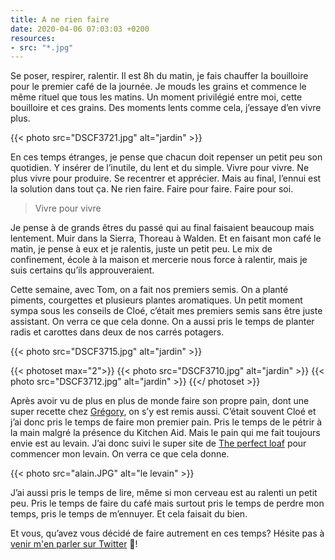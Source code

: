 ```yaml
---
title: A ne rien faire
date: 2020-04-06 07:03:03 +0200
resources:
- src: "*.jpg"
---
```


Se poser, respirer, ralentir. Il est 8h du matin, je fais chauffer la bouilloire pour le premier café de la journée. Je mouds les grains et commence le même rituel que tous les matins. Un moment privilégié entre moi, cette bouilloire et ces grains. Des moments lents comme cela, j’essaye d’en vivre plus. 

{{< photo src="DSCF3721.jpg" alt="jardin" >}}

En ces temps étranges, je pense que chacun doit repenser un petit peu son quotidien. Y insérer de l’inutile, du lent et du simple. Vivre pour vivre. Ne plus vivre pour produire. Se recentrer et apprécier. Mais au final, l’ennui est la solution dans tout ça. Ne rien faire. Faire pour faire. Faire pour soi.

> Vivre pour vivre

Je pense à de grands êtres du passé qui au final faisaient beaucoup mais lentement. Muir dans la Sierra, Thoreau à Walden. Et en faisant mon café le matin, je pense à eux et je ralentis, juste un petit peu. Le mix de confinement, école à la maison et mercerie nous force à ralentir, mais je suis certains qu’ils approuveraient.

Cette semaine, avec Tom, on a fait nos premiers semis. On a planté piments, courgettes et plusieurs plantes aromatiques. Un petit moment sympa sous les conseils de Cloé, c’était mes premiers semis sans être juste assistant. On verra ce que cela donne. On a aussi pris le temps de planter radis et carottes dans deux de nos carrés potagers. 

{{< photo src="DSCF3715.jpg" alt="jardin" >}}

{{< photoset max="2">}}
  {{< photo src="DSCF3710.jpg" alt="jardin" >}}
  {{< photo src="DSCF3712.jpg" alt="jardin" >}}
{{</ photoset >}}

Après avoir vu de plus en plus de monde faire son propre pain, dont une super recette chez [Grégory](https://gregorymignard.com/microposts/2020-03-28/), on s’y est remis aussi. C’était souvent Cloé et j’ai donc pris le temps de faire mon premier pain. Pris le temps de le pétrir à la main malgré la présence du Kitchen Aid. Mais le pain qui me fait toujours envie est au levain. J’ai donc suivi le super site de [The perfect loaf](http://theperfectloaf.com) pour commencer mon levain. On verra ce que cela donne.

{{< photo src="alain.JPG" alt="le levain" >}}

J’ai aussi pris le temps de lire, même si mon cerveau est au ralenti un petit peu. Pris le temps de faire du café mais surtout pris le temps de perdre mon temps, pris le temps de m’ennuyer. Et cela faisait du bien. 

Et vous, qu’avez vous décidé de faire autrement en ces temps? Hésite pas à [venir m'en parler sur Twitter](https://twitter.com/yann_ck) 🐥!
 